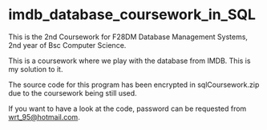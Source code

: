 # imdb_database_coursework_in_SQL

This is the 2nd Coursework for F28DM Database Management Systems, 2nd year of Bsc Computer Science.

This is a coursework where we play with the database from IMDB. This is my solution to it. 

The source code for this program has been encrypted in sqlCoursework.zip due to the coursework being still used.

If you want to have a look at the code, password can be requested from wrt_95@hotmail.com.
